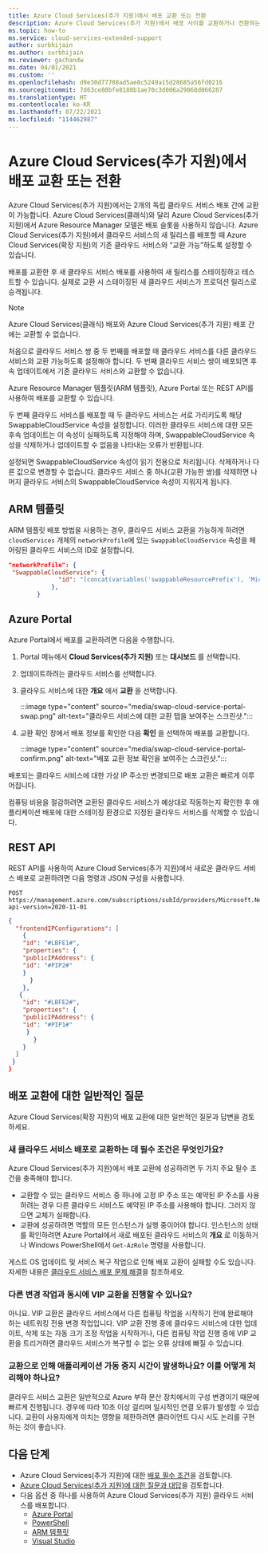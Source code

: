 ```yaml
---
title: Azure Cloud Services(추가 지원)에서 배포 교환 또는 전환
description: Azure Cloud Services(추가 지원)에서 배포 사이를 교환하거나 전환하는 방법을 알아봅니다.
ms.topic: how-to
ms.service: cloud-services-extended-support
author: surbhijain
ms.author: surbhijain
ms.reviewer: gachandw
ms.date: 04/01/2021
ms.custom: ''
ms.openlocfilehash: d9e30d77708ad5ae8c5249a15d28685a56fd0216
ms.sourcegitcommit: 7d63ce88bfe8188b1ae70c3d006a29068d066287
ms.translationtype: HT
ms.contentlocale: ko-KR
ms.lasthandoff: 07/22/2021
ms.locfileid: "114462987"
---
```

# <a name="swap-or-switch-deployments-in-azure-cloud-services-extended-support"></a>Azure Cloud Services(추가 지원)에서 배포 교환 또는 전환

Azure Cloud Services(추가 지원)에서는 2개의 독립 클라우드 서비스 배포 간에 교환이 가능합니다. Azure Cloud Services(클래식)와 달리 Azure Cloud Services(추가 지원)에서 Azure Resource Manager 모델은 배포 슬롯을 사용하지 않습니다. Azure Cloud Services(추가 지원)에서 클라우드 서비스의 새 릴리스를 배포할 때 Azure Cloud Services(확장 지원)의 기존 클라우드 서비스와 “교환 가능”하도록 설정할 수 있습니다.

배포를 교환한 후 새 클라우드 서비스 배포를 사용하여 새 릴리스를 스테이징하고 테스트할 수 있습니다. 실제로 교환 시 스테이징된 새 클라우드 서비스가 프로덕션 릴리스로 승격됩니다.

> [!NOTE]
> Azure Cloud Services(클래식) 배포와 Azure Cloud Services(추가 지원) 배포 간에는 교환할 수 없습니다.

처음으로 클라우드 서비스 쌍 중 두 번째를 배포할 때 클라우드 서비스를 다른 클라우드 서비스와 교환 가능하도록 설정해야 합니다. 두 번째 클라우드 서비스 쌍이 배포되면 후속 업데이트에서 기존 클라우드 서비스와 교환할 수 없습니다.

Azure Resource Manager 템플릿(ARM 템플릿), Azure Portal 또는 REST API를 사용하여 배포를 교환할 수 있습니다.

두 번째 클라우드 서비스를 배포할 때 두 클라우드 서비스는 서로 가리키도록 해당 SwappableCloudService 속성을 설정합니다. 이러한 클라우드 서비스에 대한 모든 후속 업데이트는 이 속성이 실패하도록 지정해야 하며, SwappableCloudService 속성을 삭제하거나 업데이트할 수 없음을 나타내는 오류가 반환됩니다.

설정되면 SwappableCloudService 속성이 읽기 전용으로 처리됩니다. 삭제하거나 다른 값으로 변경할 수 없습니다. 클라우드 서비스 중 하나(교환 가능한 쌍)를 삭제하면 나머지 클라우드 서비스의 SwappableCloudService 속성이 지워지게 됩니다.


## <a name="arm-template"></a>ARM 템플릿

ARM 템플릿 배포 방법을 사용하는 경우, 클라우드 서비스 교환을 가능하게 하려면 `cloudServices` 개체의 `networkProfile`에 있는 `SwappableCloudService` 속성을 페어링된 클라우드 서비스의 ID로 설정합니다.

```json
"networkProfile": {
 "SwappableCloudService": {
              "id": "[concat(variables('swappableResourcePrefix'), 'Microsoft.Compute/cloudServices/', parameters('cloudServicesToBeSwappedWith'))]"
            },
        }
```

## <a name="azure-portal"></a>Azure Portal

Azure Portal에서 배포를 교환하려면 다음을 수행합니다.

1. Portal 메뉴에서 **Cloud Services(추가 지원)** 또는 **대시보드** 를 선택합니다.
1. 업데이트하려는 클라우드 서비스를 선택합니다.
1. 클라우드 서비스에 대한 **개요** 에서 **교환** 을 선택합니다.

   :::image type="content" source="media/swap-cloud-service-portal-swap.png" alt-text="클라우드 서비스에 대한 교환 탭을 보여주는 스크린샷.":::

1. 교환 확인 창에서 배포 정보를 확인한 다음 **확인** 을 선택하여 배포를 교환합니다.

   :::image type="content" source="media/swap-cloud-service-portal-confirm.png" alt-text="배포 교환 정보 확인을 보여주는 스크린샷.":::

배포되는 클라우드 서비스에 대한 가상 IP 주소만 변경되므로 배포 교환은 빠르게 이루어집니다.

컴퓨팅 비용을 절감하려면 교환된 클라우드 서비스가 예상대로 작동하는지 확인한 후 애플리케이션 배포에 대한 스테이징 환경으로 지정된 클라우드 서비스를 삭제할 수 있습니다.

## <a name="rest-api"></a>REST API

REST API를 사용하여 Azure Cloud Services(추가 지원)에서 새로운 클라우드 서비스 배포로 교환하려면 다음 명령과 JSON 구성을 사용합니다.

```http
POST https://management.azure.com/subscriptions/subId/providers/Microsoft.Network/locations/region/setLoadBalancerFrontendPublicIpAddresses?api-version=2020-11-01
```

```json
{
  "frontendIPConfigurations": [
    {
    "id": "#LBFE1#",
    "properties": {
    "publicIPAddress": {
    "id": "#PIP2#"
    }
      }
    },
   {
    "id": "#LBFE2#",
    "properties": {
    "publicIPAddress": {
    "id": "#PIP1#"
     }
       }
    }
  ]
 }
}
```

## <a name="common-questions-about-swapping-deployments"></a>배포 교환에 대한 일반적인 질문

Azure Cloud Services(확장 지원)의 배포 교환에 대한 일반적인 질문과 답변을 검토하세요.

### <a name="what-are-the-prerequisites-for-swapping-to-a-new-cloud-services-deployment"></a>새 클라우드 서비스 배포로 교환하는 데 필수 조건은 무엇인가요?

Azure Cloud Services(추가 지원)에서 배포 교환에 성공하려면 두 가지 주요 필수 조건을 충족해야 합니다.

* 교환할 수 있는 클라우드 서비스 중 하나에 고정 IP 주소 또는 예약된 IP 주소를 사용하려는 경우 다른 클라우드 서비스도 예약된 IP 주소를 사용해야 합니다. 그러지 않으면 교체가 실패합니다.
* 교환에 성공하려면 역할의 모든 인스턴스가 실행 중이어야 합니다. 인스턴스의 상태를 확인하려면 Azure Portal에서 새로 배포된 클라우드 서비스의 **개요** 로 이동하거나 Windows PowerShell에서 `Get-AzRole` 명령을 사용합니다.

게스트 OS 업데이트 및 서비스 복구 작업으로 인해 배포 교환이 실패할 수도 있습니다. 자세한 내용은 [클라우드 서비스 배포 문제 해결](../cloud-services/cloud-services-troubleshoot-deployment-problems.md)을 참조하세요.

### <a name="can-i-make-a-vip-swap-in-parallel-with-another-mutating-operation"></a>다른 변경 작업과 동시에 VIP 교환을 진행할 수 있나요?

아니요. VIP 교환은 클라우드 서비스에서 다른 컴퓨팅 작업을 시작하기 전에 완료해야 하는 네트워킹 전용 변경 작업입니다. VIP 교환 진행 중에 클라우드 서비스에 대한 업데이트, 삭제 또는 자동 크기 조정 작업을 시작하거나, 다른 컴퓨팅 작업 진행 중에 VIP 교환을 트리거하면 클라우드 서비스가 복구할 수 없는 오류 상태에 빠질 수 있습니다.

### <a name="does-a-swap-incur-downtime-for-my-application-and-how-should-i-handle-it"></a>교환으로 인해 애플리케이션 가동 중지 시간이 발생하나요? 이를 어떻게 처리해야 하나요?

클라우드 서비스 교환은 일반적으로 Azure 부하 분산 장치에서의 구성 변경이기 때문에 빠르게 진행됩니다. 경우에 따라 10초 이상 걸리며 일시적인 연결 오류가 발생할 수 있습니다. 교환이 사용자에게 미치는 영향을 제한하려면 클라이언트 다시 시도 논리를 구현하는 것이 좋습니다.

## <a name="next-steps"></a>다음 단계 

* Azure Cloud Services(추가 지원)에 대한 [배포 필수 조건](deploy-prerequisite.md)을 검토합니다.
* [Azure Cloud Services(추가 지원)에 대한 질문과 대답](faq.yml)을 검토합니다.
* 다음 옵션 중 하나를 사용하여 Azure Cloud Services(추가 지원) 클라우드 서비스를 배포합니다.
  * [Azure Portal](deploy-portal.md)
  * [PowerShell](deploy-powershell.md)
  * [ARM 템플릿](deploy-template.md)
  * [Visual Studio](deploy-visual-studio.md)
